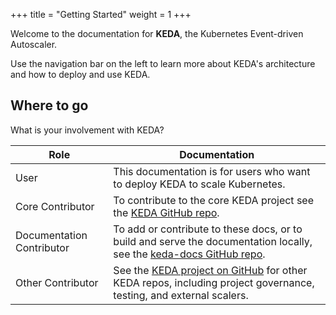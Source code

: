 +++
title = "Getting Started"
weight = 1
+++

Welcome to the documentation for **KEDA**, the Kubernetes Event-driven Autoscaler. 

Use the navigation bar on the left to learn more about KEDA's architecture  and how to deploy and use KEDA.

## Where to go

What is your involvement with KEDA?

| Role                      | Documentation                                                                                                                                                |
|---------------------------|--------------------------------------------------------------------------------------------------------------------------------------------------------------|
| User                      | This documentation is for users who want to deploy KEDA to scale Kubernetes.                                                                                 |
| Core Contributor          | To contribute to the core KEDA project see the [KEDA GitHub repo](https://github.com/kedacore/keda).                                                         |
| Documentation Contributor | To add or contribute to these docs, or to build and serve the documentation locally, see the [keda-docs GitHub repo](https://github.com/kedacore/keda-docs). |
| Other Contributor         | See the [KEDA project on GitHub](https://github.com/kedacore/) for other KEDA repos, including project governance, testing, and external scalers.            |
